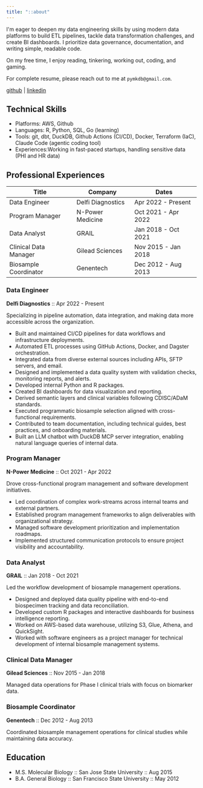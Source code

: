 ```yaml
---
title: "::about"
---
```


I'm eager to deepen my data engineering skills by using modern data platforms to build ETL pipelines, tackle data transformation challenges, and create BI dashboards. I prioritize data governance, documentation, and writing simple, readable code.

On my free time, I enjoy reading, tinkering, working out, coding, and gaming.

For complete resume, please reach out to me at `pymkdb@gmail.com`.

[github](https://github.com/pymk) | [linkedin](https://linkedin.com/in/payamk/)

## Technical Skills

- Platforms: AWS, Github
- Languages: R, Python, SQL, Go (learning)
- Tools: git, dbt, DuckDB, Github Actions (CI/CD), Docker, Terraform (IaC), Claude Code (agentic coding tool)
- Experiences:Working in fast-paced startups, handling sensitive data (PHI and HR data)

## Professional Experiences

| Title | Company | Dates |
| --- | --- | --- |
| Data Engineer | Delfi Diagnostics | Apr 2022 - Present |
| Program Manager | N-Power Medicine | Oct 2021 - Apr 2022 |
| Data Analyst | GRAIL | Jan 2018 - Oct 2021 |
| Clinical Data Manager | Gilead Sciences | Nov 2015 - Jan 2018 |
| Biosample Coordinator | Genentech | Dec 2012 - Aug 2013 |

### Data Engineer

**Delfi Diagnostics** :: Apr 2022 - Present

Specializing in pipeline automation, data integration, and making data more accessible across the organization.

- Built and maintained CI/CD pipelines for data workflows and infrastructure deployments.
- Automated ETL processes using GitHub Actions, Docker, and Dagster orchestration.
- Integrated data from diverse external sources including APIs, SFTP servers, and email.
- Designed and implemented a data quality system with validation checks, monitoring reports, and alerts.
- Developed internal Python and R packages.
- Created BI dashboards for data visualization and reporting.
- Derived semantic layers and clinical variables following CDISC/ADaM standards.
- Executed programmatic biosample selection aligned with cross-functional requirements.
- Contributed to team documentation, including technical guides, best practices, and onboarding materials.
- Built an LLM chatbot with DuckDB MCP server integration, enabling natural language queries of internal data.

### Program Manager

**N-Power Medicine** :: Oct 2021 - Apr 2022

Drove cross-functional program management and software development initiatives.

- Led coordination of complex work-streams across internal teams and external partners.
- Established program management frameworks to align deliverables with organizational strategy.
- Managed software development prioritization and implementation roadmaps.
- Implemented structured communication protocols to ensure project visibility and accountability.

### Data Analyst

**GRAIL** :: Jan 2018 - Oct 2021

Led the workflow development of biosample management operations.

- Designed and deployed data quality pipeline with end-to-end biospecimen tracking and data reconciliation.
- Developed custom R packages and interactive dashboards for business intelligence reporting.
- Worked on AWS-based data warehouse, utilizing S3, Glue, Athena, and QuickSight.
- Worked with software engineers as a project manager for technical development of internal biosample management systems.

### Clinical Data Manager

**Gilead Sciences** :: Nov 2015 - Jan 2018

Managed data operations for Phase I clinical trials with focus on biomarker data.

### Biosample Coordinator

**Genentech** :: Dec 2012 - Aug 2013

Coordinated biosample management operations for clinical studies while maintaining data accuracy.

## Education

- M.S. Molecular Biology :: San Jose State University :: Aug 2015
- B.A. General Biology :: San Francisco State University :: May 2012

